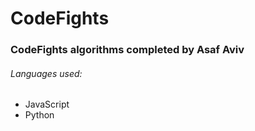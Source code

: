 # CodeFights

<h3>CodeFights algorithms completed by Asaf Aviv</h1>

<h6>Languages used:</h3>
<ul>
    <li>JavaScript</li>
    <li>Python</li>
</ul>
